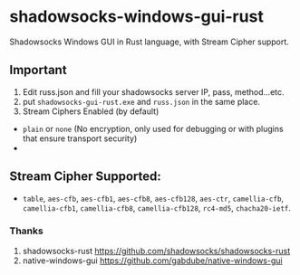 # shadowsocks-windows-gui-rust
Shadowsocks Windows GUI in Rust language, with Stream Cipher support.

## Important
1. Edit russ.json and fill your shadowsocks server IP, pass, method...etc.
2. put `shadowsocks-gui-rust.exe` and `russ.json` in the same place.
3. Stream Ciphers Enabled (by default)
- `plain` or `none` (No encryption, only used for debugging or with plugins that ensure transport security)
- 
Stream Cipher Supported:
------------------------

- `table`, `aes-cfb`, `aes-cfb1`, `aes-cfb8`, `aes-cfb128`, `aes-ctr`, `camellia-cfb`, `camellia-cfb1`, `camellia-cfb8`, `camellia-cfb128`, `rc4-md5`, `chacha20-ietf`.

### Thanks
1. shadowsocks-rust https://github.com/shadowsocks/shadowsocks-rust
2. native-windows-gui https://github.com/gabdube/native-windows-gui



